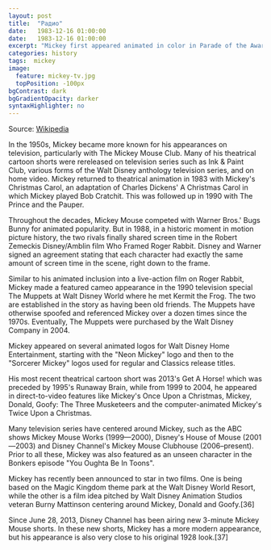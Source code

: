 ```yaml
---
layout: post
title:  "Радио"
date:   1983-12-16 01:00:00
date:   1983-12-16 01:00:00
excerpt: "Mickey first appeared animated in color in Parade of the Award Nominees in 1932, however the film strip was..."
categories: history
tags:  mickey
image:
  feature: mickey-tv.jpg
  topPosition: -100px
bgContrast: dark
bgGradientOpacity: darker
syntaxHighlighter: no
---
```

Source: [Wikipedia](https://en.wikipedia.org/wiki/Mickey_Mouse)

In the 1950s, Mickey became more known for his appearances on television, particularly with The Mickey Mouse Club. Many of his theatrical cartoon shorts were rereleased on television series such as Ink & Paint Club, various forms of the Walt Disney anthology television series, and on home video. Mickey returned to theatrical animation in 1983 with Mickey's Christmas Carol, an adaptation of Charles Dickens' A Christmas Carol in which Mickey played Bob Cratchit. This was followed up in 1990 with The Prince and the Pauper.

Throughout the decades, Mickey Mouse competed with Warner Bros.' Bugs Bunny for animated popularity. But in 1988, in a historic moment in motion picture history, the two rivals finally shared screen time in the Robert Zemeckis Disney/Amblin film Who Framed Roger Rabbit. Disney and Warner signed an agreement stating that each character had exactly the same amount of screen time in the scene, right down to the frame.

Similar to his animated inclusion into a live-action film on Roger Rabbit, Mickey made a featured cameo appearance in the 1990 television special The Muppets at Walt Disney World where he met Kermit the Frog. The two are established in the story as having been old friends. The Muppets have otherwise spoofed and referenced Mickey over a dozen times since the 1970s. Eventually, The Muppets were purchased by the Walt Disney Company in 2004.

Mickey appeared on several animated logos for Walt Disney Home Entertainment, starting with the "Neon Mickey" logo and then to the "Sorcerer Mickey" logos used for regular and Classics release titles.

His most recent theatrical cartoon short was 2013's Get A Horse! which was preceded by 1995's Runaway Brain, while from 1999 to 2004, he appeared in direct-to-video features like Mickey's Once Upon a Christmas, Mickey, Donald, Goofy: The Three Musketeers and the computer-animated Mickey's Twice Upon a Christmas.

Many television series have centered around Mickey, such as the ABC shows Mickey Mouse Works (1999—2000), Disney's House of Mouse (2001—2003) and Disney Channel's Mickey Mouse Clubhouse (2006–present). Prior to all these, Mickey was also featured as an unseen character in the Bonkers episode "You Oughta Be In Toons".

Mickey has recently been announced to star in two films. One is being based on the Magic Kingdom theme park at the Walt Disney World Resort, while the other is a film idea pitched by Walt Disney Animation Studios veteran Burny Mattinson centering around Mickey, Donald and Goofy.[36]

Since June 28, 2013, Disney Channel has been airing new 3-minute Mickey Mouse shorts. In these new shorts, Mickey has a more modern appearance, but his appearance is also very close to his original 1928 look.[37]
